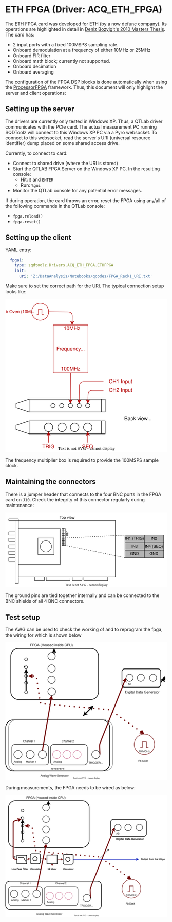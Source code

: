# ETH FPGA (Driver: ACQ_ETH_FPGA)

The ETH FPGA card was developed for ETH (by a now defunc company). Its operations are highlighted in detail in [Deniz Bozyigit's 2010 Masters Thesis](https://qudev.phys.ethz.ch/static/content/science/Documents/master/Bozyigit_Deniz_MasterThesis.pdf). The card has:

- 2 input ports with a fixed 100MSPS sampling rate.
- Onboard demodulation at a frequency of either 10MHz or 25MHz
- Onboard FIR filter
- Onboard math block; currently not supported.
- Onboard decimation
- Onboard averaging


The configuration of the FPGA DSP blocks is done automatically when using the [ProcessorFPGA](../Proc_FPGA_Overview.md) framework. Thus, this document will only highlight the server and client operations:


## Setting up the server

The drivers are currently only tested in Windows XP. Thus, a QTLab driver communicates with the PCIe card. The actual measurement PC running SQDToolz will connect to this Windows XP PC via a Pyro websocket. To connect to this websocket, read the server's URI (universal resource identifier) dump placed on some shared access drive.

Currently, to connect to card:
- Connect to shared drive (where the URI is stored)
- Start the QTLAB FPGA Server on the Windows XP PC. In the resulting console:
  - Hit: `S` and `ENTER`
  - Run: `%gui`
- Monitor the QTLab console for any potential error messages.

If during operation, the card throws an error, reset the FPGA using any/all of the following commands in the QTLab console:
- `fpga.reload()`
- `fpga.reset()`



## Setting up the client

YAML entry:

```yaml
  fpga1:
    type: sqdtoolz.Drivers.ACQ_ETH_FPGA.ETHFPGA
    init:
      uri: 'Z:/DataAnalysis/Notebooks/qcodes/FPGA_Rack1_URI.txt'
```

Make sure to set the correct path for the URI. The typical connection setup looks like:

![My Diagram3](ETH_FPGA_setup.drawio.svg)

The frequency multiplier box is required to provide the 100MSPS sample clock.

## Maintaining the connectors

There is a jumper header that connects to the four BNC ports in the FPGA card on `J10`. Check the integrity of this connector regularly during maintenance:

![My Diagram3](ETH_FPGA_connector.drawio.svg)

The ground pins are tied together internally and can be connected to the BNC shields of all 4 BNC connectors.


## Test setup

The AWG can be used to check the working of and to reprogram the fpga, the wiring for which is shown below

![My Diagram3](FPGA_Test_Circuit.drawio.svg)

During measurements, the FPGA needs to be wired as below:

![My Diagram3](FPGA_Circuit_Connection.drawio.svg)






